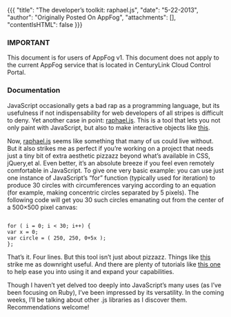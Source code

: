 {{{
  "title": "The developer’s toolkit: raphael.js",
  "date": "5-22-2013",
  "author": "Originally Posted On AppFog",
  "attachments": [],
  "contentIsHTML": false
}}}

### IMPORTANT

This document is for users of AppFog v1. This document does not apply to the current AppFog service that is located in CenturyLink Cloud Control Portal.

### Documentation

JavaScript occasionally gets a bad rap as a programming language, but its usefulness if not indispensability for web developers of all stripes is difficult to deny. Yet another case in point: [raphael.js](http://raphaeljs.com/). This is a tool that lets you not only paint with JavaScript, but also to make interactive objects like [this](http://raphaeljs.com/curver.html).

Now, [raphael.js](http://raphaeljs.com/) seems like something that many of us could live without. But it also strikes me as perfect if you’re working on a project that needs just a tiny bit of extra aesthetic pizzazz beyond what’s available in CSS, jQuery,et al. Even better, it’s an absolute breeze if you feel even remotely comfortable in JavaScript. To give one very basic example: you can use just one instance of JavaScript’s “for” function (typically used for iteration) to produce 30 circles with circumferences varying according to an equation (for example, making concentric circles separated by 5 pixels). The following code will get you 30 such circles emanating out from the center of a 500×500 pixel canvas:

<pre><code>
for ( i = 0; i < 30; i++) {
var x = 0;
var circle = ( 250, 250, 0+5x );
};
</code></pre>

That’s it. Four lines. But this tool isn’t just about pizzazz. Things like [this](http://raphaeljs.com/pie.html) strike me as downright useful. And there are plenty of tutorials like [this one](http://www.cre8ivecommando.com/a-simple-way-to-draw-vector-graphics-on-the-web-raphael-js-16872/) to help ease you into using it and expand your capabilities.

Though I haven’t yet delved too deeply into JavaScript’s many uses (as I’ve been focusing on Ruby), I’ve been impressed by its versatility. In the coming weeks, I’ll be talking about other .js libraries as I discover them. Recommendations welcome!
